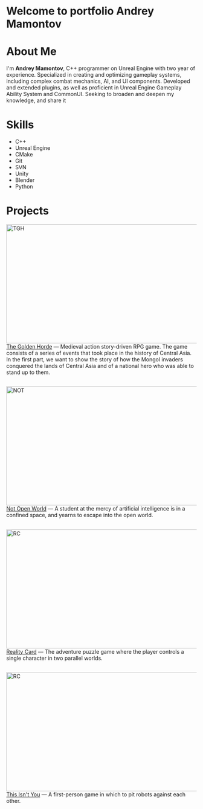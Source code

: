 # Welcome to portfolio Andrey Mamontov

# About Me
I'm **Andrey Mamontov**, C++ programmer on Unreal Engine with two year of experience. Specialized in
creating and optimizing gameplay systems, including complex combat mechanics,
AI, and UI components. Developed and extended plugins, as well as proficient in
Unreal Engine Gameplay Ability System and CommonUI. Seeking to broaden and
deepen my knowledge, and share it

# Skills
- C++
- Unreal Engine
- CMake
- Git
- SVN
- Unity
- Blender
- Python


# Projects

<div>
  <a href="https://www.youtube.com/watch?v=7C_S5OYyeIA" target="_blank"><img width="560" height="315" src="https://github.com/user-attachments/assets/e5ff0ae2-d5d8-4e17-8296-ad2090d51346" alt="TGH"></a>
  <div><a href="https://www.youtube.com/watch?v=7C_S5OYyeIA">The Golden Horde</a> — Medieval action story-driven RPG game. The game consists of a series of events that took place in the history of Central Asia. In the first part, we want to show the story of how the Mongol invaders conquered the lands of Central Asia and of a national hero who was able to stand up to them.</div>
</div>
<div></div>

## 

<div>
  <a href="https://itch.io/jam/gol/rate/2775713" target="_blank"><img width="560" height="315" src="https://github.com/user-attachments/assets/42f422b2-9a68-49c3-ae21-b30adb780bfb" alt="NOT"></a>
  <div><a href="https://itch.io/jam/gol/rate/2775713">Not Open World</a> — A student at the mercy of artificial intelligence is in a confined space, and yearns to escape into the open world.</div>
</div>

## 

<div>
  <a href="https://itch.io/jam/artifact-fantasy-game-jam-2024/rate/3005820" target="_blank"><img width="560" height="315" src="https://github.com/user-attachments/assets/3adc0bb4-0a25-4189-bd15-355f33f8517a" alt="RC"></a>
  <div><a href="https://itch.io/jam/artifact-fantasy-game-jam-2024/rate/3005820">Reality Card</a> — The adventure puzzle game where the player controls a single character in two parallel worlds.</div>
</div>

## 

<div>
  <a href="https://ims.cr5.space/app/p/H5mdSH6k/This-Isn't-You/" target="_blank"><img width="560" height="315" src="https://github.com/user-attachments/assets/bd6c9a32-873a-46a7-9644-4b507d0a28b9" alt="RC"></a>
  <div><a href="https://ims.cr5.space/app/p/H5mdSH6k/This-Isn't-You/">This Isn't You</a> — A first-person game in which to pit robots against each other.</div>
</div>
